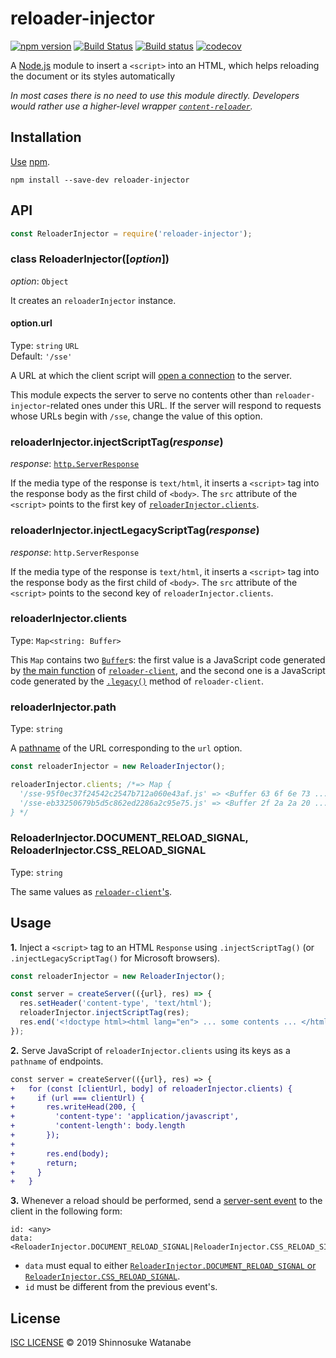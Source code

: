 # reloader-injector

[![npm version](https://img.shields.io/npm/v/reloader-injector.svg)](https://www.npmjs.com/package/reloader-injector)
[![Build Status](https://travis-ci.com/shinnn/reloader-injector.svg?branch=master)](https://travis-ci.com/shinnn/reloader-injector)
[![Build status](https://ci.appveyor.com/api/projects/status/g5wgg0nx4pyifim3/branch/master?svg=true)](https://ci.appveyor.com/project/ShinnosukeWatanabe/reloader-injector/branch/master)
[![codecov](https://codecov.io/gh/shinnn/reloader-injector/branch/master/graph/badge.svg)](https://codecov.io/gh/shinnn/reloader-injector)

A [Node.js](https://nodejs.org/) module to insert a `<script>` into an HTML, which helps reloading the document or its styles automatically

*In most cases there is no need to use this module directly. Developers would rather use a higher-level wrapper [`content-reloader`](https://github.com/shinnn/content-reloader).*

## Installation

[Use](https://docs.npmjs.com/cli/install) [npm](https://docs.npmjs.com/about-npm/).

```
npm install --save-dev reloader-injector
```

## API

```javascript
const ReloaderInjector = require('reloader-injector');
```

### class ReloaderInjector([*option*])

*option*: `Object`  

It creates an `reloaderInjector` instance.

#### option.url

Type: `string` `URL`  
Default: `'/sse'`

A URL at which the client script will [open a connection](https://developer.mozilla.org/en-US/docs/Web/API/EventSource/EventSource) to the server.

This module expects the server to serve no contents other than `reloader-injector`-related ones under this URL. If the server will respond to requests whose URLs begin with `/sse`, change the value of this option.

### reloaderInjector.injectScriptTag(*response*)

*response*: [`http.ServerResponse`](https://nodejs.org/api/http.html#http_class_http_serverresponse)

If the media type of the response is `text/html`, it inserts a `<script>` tag into the response body as the first child of `<body>`. The `src` attribute of the `<script>` points to the first key of [`reloaderInjector.clients`](#reloaderinjectorclients).

### reloaderInjector.injectLegacyScriptTag(*response*)

*response*: `http.ServerResponse`

If the media type of the response is `text/html`, it inserts a `<script>` tag into the response body as the first child of `<body>`. The `src` attribute of the `<script>` points to the second key of `reloaderInjector.clients`.

### reloaderInjector.clients

Type: `Map<string: Buffer>`

This `Map` contains two [`Buffer`](https://nodejs.org/api/buffer.html#buffer_class_buffer)s: the first value is a JavaScript code generated by [the main function](https://github.com/shinnn/reloader-client#reloaderclienturl) of [`reloader-client`](https://github.com/shinnn/reloader-client), and the second one is a JavaScript code generated by the [`.legacy()`](https://github.com/shinnn/reloader-client#reloaderclientlegacyurl) method of `reloader-client`.

### reloaderInjector.path

Type: `string`

A [pathname](https://developer.mozilla.org/en-US/docs/Web/API/URL/pathname) of the URL corresponding to the `url` option.

```javascript
const reloaderInjector = new ReloaderInjector();

reloaderInjector.clients; /*=> Map {
  '/sse-95f0ec37f24542c2547b712a060e43af.js' => <Buffer 63 6f 6e 73 ...>,
  '/sse-eb33250679b5d5c862ed2286a2c95e75.js' => <Buffer 2f 2a 2a 20 ...>
} */
```

### ReloaderInjector.DOCUMENT_RELOAD_SIGNAL, ReloaderInjector.CSS_RELOAD_SIGNAL

Type: `string`

The same values as [`reloader-client`'s](https://github.com/shinnn/reloader-client#reloaderclientdocument_reload_signal).

## Usage

__1.__ Inject a `<script>` tag to an HTML `Response` using `.injectScriptTag()` (or `.injectLegacyScriptTag()` for Microsoft browsers).

```javascript
const reloaderInjector = new ReloaderInjector();

const server = createServer(({url}, res) => {
  res.setHeader('content-type', 'text/html');
  reloaderInjector.injectScriptTag(res);
  res.end('<!doctype html><html lang="en"> ... some contents ... </html>');
});
```

__2.__ Serve JavaScript of `reloaderInjector.clients` using its keys as a `pathname` of endpoints.

```diff
const server = createServer(({url}, res) => {
+   for (const [clientUrl, body] of reloaderInjector.clients) {
+     if (url === clientUrl) {
+       res.writeHead(200, {
+         'content-type': 'application/javascript',
+         'content-length': body.length
+       });
+
+       res.end(body);
+       return;
+     }
+   }
```

__3.__ Whenever a reload should be performed, send a [server-sent event](https://developer.mozilla.org/en-US/docs/Web/API/Server-sent_events) to the client in the following form:

```
id: <any>
data: <ReloaderInjector.DOCUMENT_RELOAD_SIGNAL|ReloaderInjector.CSS_RELOAD_SIGNAL>
```

* `data` must equal to either [`ReloaderInjector.DOCUMENT_RELOAD_SIGNAL` or `ReloaderInjector.CSS_RELOAD_SIGNAL`](#reloaderinjectordocument_reload_signal-reloaderinjectorcss_reload_signal).
* `id` must be different from the previous event's.

## License

[ISC LICENSE](./LICENSE) © 2019 Shinnosuke Watanabe
